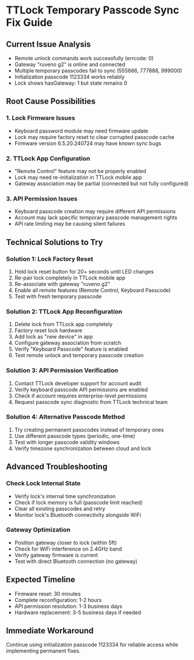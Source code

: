 # TTLock Temporary Passcode Sync Fix Guide

## Current Issue Analysis
- Remote unlock commands work successfully (errcode: 0)
- Gateway "ruveno g2" is online and connected
- Multiple temporary passcodes fail to sync (555666, 777888, 999000)
- Initialization passcode 1123334 works reliably
- Lock shows hasGateway: 1 but state remains 0

## Root Cause Possibilities

### 1. Lock Firmware Issues
- Keyboard password module may need firmware update
- Lock may require factory reset to clear corrupted passcode cache
- Firmware version 6.5.20.240724 may have known sync bugs

### 2. TTLock App Configuration
- "Remote Control" feature may not be properly enabled
- Lock may need re-initialization in TTLock mobile app
- Gateway association may be partial (connected but not fully configured)

### 3. API Permission Issues
- Keyboard passcode creation may require different API permissions
- Account may lack specific temporary passcode management rights
- API rate limiting may be causing silent failures

## Technical Solutions to Try

### Solution 1: Lock Factory Reset
1. Hold lock reset button for 20+ seconds until LED changes
2. Re-pair lock completely in TTLock mobile app
3. Re-associate with gateway "ruveno g2"
4. Enable all remote features (Remote Control, Keyboard Passcode)
5. Test with fresh temporary passcode

### Solution 2: TTLock App Reconfiguration
1. Delete lock from TTLock app completely
2. Factory reset lock hardware
3. Add lock as "new device" in app
4. Configure gateway association from scratch
5. Verify "Keyboard Passcode" feature is enabled
6. Test remote unlock and temporary passcode creation

### Solution 3: API Permission Verification
1. Contact TTLock developer support for account audit
2. Verify keyboard passcode API permissions are enabled
3. Check if account requires enterprise-level permissions
4. Request passcode sync diagnostic from TTLock technical team

### Solution 4: Alternative Passcode Method
1. Try creating permanent passcodes instead of temporary ones
2. Use different passcode types (periodic, one-time)
3. Test with longer passcode validity windows
4. Verify timezone synchronization between cloud and lock

## Advanced Troubleshooting

### Check Lock Internal State
- Verify lock's internal time synchronization
- Check if lock memory is full (passcode limit reached)
- Clear all existing passcodes and retry
- Monitor lock's Bluetooth connectivity alongside WiFi

### Gateway Optimization
- Position gateway closer to lock (within 5ft)
- Check for WiFi interference on 2.4GHz band
- Verify gateway firmware is current
- Test with direct Bluetooth connection (no gateway)

## Expected Timeline
- Firmware reset: 30 minutes
- Complete reconfiguration: 1-2 hours
- API permission resolution: 1-3 business days
- Hardware replacement: 3-5 business days if needed

## Immediate Workaround
Continue using initialization passcode 1123334 for reliable access while implementing permanent fixes.